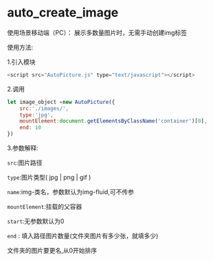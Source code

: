 # auto_create_image

使用场景移动端（PC）： 展示多数量图片时，无需手动创建img标签

使用方法:

1.引入模块

```javascript
<script src="AutoPicture.js" type="text/javascript"></script>
```

2.调用

```javascript
let image_object =new AutoPicture({
    src:'./images/',
    type:'jpg',
    mountElement:document.getElementsByClassName('container')[0],
    end: 10
})
```

3.参数解释:

`src`:图片路径

`type`:图片类型( jpg | png | gif )

`name`:img-类名，参数默认为img-fluid,可不传参

`mountElement`:挂载的父容器

`start`:无参数默认为0

`end` : 填入路径图片数量(文件夹图片有多少张，就填多少)

文件夹的图片要更名,从0开始排序